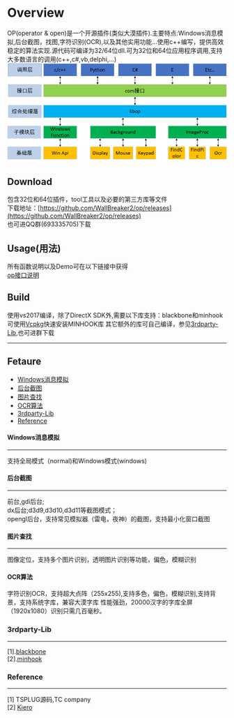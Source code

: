 Overview
===========
OP(operator & open)是一个开源插件(类似大漠插件).主要特点:Windows消息模拟,后台截图，找图,字符识别(OCR),以及其他实用功能...使用c++编写，提供高效稳定的算法实现.源代码可编译为32/64位dll.可为32位和64位应用程序调用,支持大多数语言的调用(c++,c#,vb,delphi,...)  
![struct](doc/struct.png "")  

## Download
包含32位和64位插件，tool工具以及必要的第三方库等文件  
下载地址：[https://github.com/WallBreaker2/op/releases](https://github.com/WallBreaker2/op/releases)  
也可进QQ群(693335705)下载

## Usage(用法)  
所有函数说明以及Demo可在以下链接中获得  
[op接口说明](https://github.com/WallBreaker2/op/blob/master/doc)  

## Build  
使用vs2017编译，除了DirectX SDK外,需要以下库支持：blackbone和minhook  
可使用[Vcpkg](https://github.com/Microsoft/vcpkg.git)快速安装MINHOOK库
其它额外的库可自己编译，参见[3rdparty-Lib](#3rdparty-Lib),也可进群下载
***
## Fetaure
* [Windows消息模拟](#Windows消息模拟)
* [后台截图](#后台截图)
* [图片查找](#图片查找)
* [OCR算法](#OCR算法)
* [3rdparty-Lib](#3rdparty-Lib)
* [Reference](#Reference)




#### Windows消息模拟
---
支持全局模式（normal)和Windows模式(windows)

#### 后台截图
---
前台,gdi后台;  
dx后台;d3d9,d3d10,d3d11等截图模式；  
opengl后台，支持常见模拟器（雷电，夜神）的截图，支持最小化窗口截图  
#### 图片查找
---
图像定位，支持多个图片识别，透明图片识别等功能，偏色，模糊识别
#### OCR算法  
字符识别OCR，支持超大点阵（255x255),支持多色，偏色，模糊识别,支持背景，支持系统字库，兼容大漠字库 
性能强劲，20000汉字的字库全屏（1920x1080）识别只需几百毫秒。

### 3rdparty-Lib  
---
[1].[blackbone](https://github.com/DarthTon/Blackbone.git)  
[2].[minhook](https://github.com/TsudaKageyu/minhook.git)  

### Reference
---
[1] TSPLUG源码,TC company  
[2] [Kiero](https://github.com/Rebzzel/kiero.git)  
